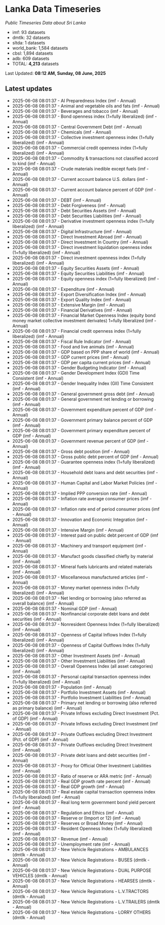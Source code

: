 # Lanka Data Timeseries
*Public Timeseries Data about Sri Lanka*

* imf: 93 datasets
* dmtlk: 32 datasets
* sltda: 1 datasets
* world_bank: 1,584 datasets
* cbsl: 1,894 datasets
* adb: 609 datasets
* TOTAL: **4,213** datasets

Last Updated: **08:12 AM, Sunday, 08 June, 2025**

## Latest updates

* 2025-06-08 08:01:37 - AI Preparedness Index (imf - Annual)
* 2025-06-08 08:01:37 - Animal and vegetable oils and fats (imf - Annual)
* 2025-06-08 08:01:37 - Beverages and tobacco (imf - Annual)
* 2025-06-08 08:01:37 - Bond openness index (1=fully liberalized) (imf - Annual)
* 2025-06-08 08:01:37 - Central Government Debt (imf - Annual)
* 2025-06-08 08:01:37 - Chemicals (imf - Annual)
* 2025-06-08 08:01:37 - Collective investment openness index (1=fully liberalized) (imf - Annual)
* 2025-06-08 08:01:37 - Commercial credit openness index (1=fully liberalized) (imf - Annual)
* 2025-06-08 08:01:37 - Commodity & transactions not classified accord to kind (imf - Annual)
* 2025-06-08 08:01:37 - Crude materials inedible except fuels (imf - Annual)
* 2025-06-08 08:01:37 - Current account balance U.S. dollars (imf - Annual)
* 2025-06-08 08:01:37 - Current account balance percent of GDP (imf - Annual)
* 2025-06-08 08:01:37 - DEBT (imf - Annual)
* 2025-06-08 08:01:37 - Debt Forgiveness (imf - Annual)
* 2025-06-08 08:01:37 - Debt Securities Assets (imf - Annual)
* 2025-06-08 08:01:37 - Debt Securities Liabilities (imf - Annual)
* 2025-06-08 08:01:37 - Derivative investment openness index (1=fully liberalized) (imf - Annual)
* 2025-06-08 08:01:37 - Digital Infrastructure (imf - Annual)
* 2025-06-08 08:01:37 - Direct Investment Abroad (imf - Annual)
* 2025-06-08 08:01:37 - Direct Investment In Country (imf - Annual)
* 2025-06-08 08:01:37 - Direct investment liquidation openness index (1=fully liberalized) (imf - Annual)
* 2025-06-08 08:01:37 - Direct investment openness index (1=fully liberalized) (imf - Annual)
* 2025-06-08 08:01:37 - Equity Securities Assets (imf - Annual)
* 2025-06-08 08:01:37 - Equity Securities Liabilities (imf - Annual)
* 2025-06-08 08:01:37 - Equity openness index (1=fully liberalized) (imf - Annual)
* 2025-06-08 08:01:37 - Expenditure (imf - Annual)
* 2025-06-08 08:01:37 - Export Diversification Index (imf - Annual)
* 2025-06-08 08:01:37 - Export Quality Index (imf - Annual)
* 2025-06-08 08:01:37 - Extensive Margin (imf - Annual)
* 2025-06-08 08:01:37 - Financial Derivatives (imf - Annual)
* 2025-06-08 08:01:37 - Financial Market Openness Index (equity bond money market collective investment derivates) 1=fully liberalized (imf - Annual)
* 2025-06-08 08:01:37 - Financial credit openness index (1=fully liberalized) (imf - Annual)
* 2025-06-08 08:01:37 - Fiscal Rule Indicator (imf - Annual)
* 2025-06-08 08:01:37 - Food and live animals (imf - Annual)
* 2025-06-08 08:01:37 - GDP based on PPP share of world (imf - Annual)
* 2025-06-08 08:01:37 - GDP current prices (imf - Annual)
* 2025-06-08 08:01:37 - GDP per capita current prices (imf - Annual)
* 2025-06-08 08:01:37 - Gender Budgeting Indicator (imf - Annual)
* 2025-06-08 08:01:37 - Gender Development Index (GDI) Time Consistent (imf - Annual)
* 2025-06-08 08:01:37 - Gender Inequality Index (GII) Time Consistent (imf - Annual)
* 2025-06-08 08:01:37 - General government gross debt (imf - Annual)
* 2025-06-08 08:01:37 - General government net lending or borrowing (imf - Annual)
* 2025-06-08 08:01:37 - Government expenditure percent of GDP (imf - Annual)
* 2025-06-08 08:01:37 - Government primary balance percent of GDP (imf - Annual)
* 2025-06-08 08:01:37 - Government primary expenditure percent of GDP (imf - Annual)
* 2025-06-08 08:01:37 - Government revenue percent of GDP (imf - Annual)
* 2025-06-08 08:01:37 - Gross debt position (imf - Annual)
* 2025-06-08 08:01:37 - Gross public debt percent of GDP (imf - Annual)
* 2025-06-08 08:01:37 - Guarantee openness index (1=fully liberalized) (imf - Annual)
* 2025-06-08 08:01:37 - Household debt loans and debt securities (imf - Annual)
* 2025-06-08 08:01:37 - Human Capital and Labor Market Policies (imf - Annual)
* 2025-06-08 08:01:37 - Implied PPP conversion rate (imf - Annual)
* 2025-06-08 08:01:37 - Inflation rate average consumer prices (imf - Annual)
* 2025-06-08 08:01:37 - Inflation rate end of period consumer prices (imf - Annual)
* 2025-06-08 08:01:37 - Innovation and Economic Integration (imf - Annual)
* 2025-06-08 08:01:37 - Intensive Margin (imf - Annual)
* 2025-06-08 08:01:37 - Interest paid on public debt percent of GDP (imf - Annual)
* 2025-06-08 08:01:37 - Machinery and transport equipment (imf - Annual)
* 2025-06-08 08:01:37 - Manufact goods classified chiefly by material (imf - Annual)
* 2025-06-08 08:01:37 - Mineral fuels lubricants and related materials (imf - Annual)
* 2025-06-08 08:01:37 - Miscellaneous manufactured articles (imf - Annual)
* 2025-06-08 08:01:37 - Money market openness index (1=fully liberalized) (imf - Annual)
* 2025-06-08 08:01:37 - Net lending or borrowing (also referred as overall balance) (imf - Annual)
* 2025-06-08 08:01:37 - Nominal GDP (imf - Annual)
* 2025-06-08 08:01:37 - Nonfinancial corporate debt loans and debt securities (imf - Annual)
* 2025-06-08 08:01:37 - Nonresident Openness Index (1=fully liberalized) (imf - Annual)
* 2025-06-08 08:01:37 - Openness of Capital Inflows Index (1=fully liberalized) (imf - Annual)
* 2025-06-08 08:01:37 - Openness of Capital Outflows Index (1=fully liberalized) (imf - Annual)
* 2025-06-08 08:01:37 - Other Investment Assets (imf - Annual)
* 2025-06-08 08:01:37 - Other Investment Liabilities (imf - Annual)
* 2025-06-08 08:01:37 - Overall Openness Index (all asset categories) (imf - Annual)
* 2025-06-08 08:01:37 - Personal capital transaction openness index (1=fully liberalized) (imf - Annual)
* 2025-06-08 08:01:37 - Population (imf - Annual)
* 2025-06-08 08:01:37 - Portfolio Investment Assets (imf - Annual)
* 2025-06-08 08:01:37 - Portfolio Investment Liabilities (imf - Annual)
* 2025-06-08 08:01:37 - Primary net lending or borrowing (also referred as primary balance) (imf - Annual)
* 2025-06-08 08:01:37 - Private Inflows excluding Direct Investment (Pct. of GDP) (imf - Annual)
* 2025-06-08 08:01:37 - Private Inflows excluding Direct Investment (imf - Annual)
* 2025-06-08 08:01:37 - Private Outflows excluding Direct Investment (Pct. of GDP) (imf - Annual)
* 2025-06-08 08:01:37 - Private Outflows excluding Direct Investment (imf - Annual)
* 2025-06-08 08:01:37 - Private debt loans and debt securities (imf - Annual)
* 2025-06-08 08:01:37 - Proxy for Official Other Investment Liabilities (imf - Annual)
* 2025-06-08 08:01:37 - Ratio of reserve or ARA metric (imf - Annual)
* 2025-06-08 08:01:37 - Real GDP growth rate percent (imf - Annual)
* 2025-06-08 08:01:37 - Real GDP growth (imf - Annual)
* 2025-06-08 08:01:37 - Real estate capital transaction openness index (1=fully liberalized) (imf - Annual)
* 2025-06-08 08:01:37 - Real long term government bond yield percent (imf - Annual)
* 2025-06-08 08:01:37 - Regulation and Ethics (imf - Annual)
* 2025-06-08 08:01:37 - Reserve or (Import or 12) (imf - Annual)
* 2025-06-08 08:01:37 - Reserves or Broad Money (imf - Annual)
* 2025-06-08 08:01:37 - Resident Openness Index (1=fully liberalized) (imf - Annual)
* 2025-06-08 08:01:37 - Revenue (imf - Annual)
* 2025-06-08 08:01:37 - Unemployment rate (imf - Annual)
* 2025-06-08 08:01:37 - New Vehicle Registrations - AMBULANCES (dmtlk - Annual)
* 2025-06-08 08:01:37 - New Vehicle Registrations - BUSES (dmtlk - Annual)
* 2025-06-08 08:01:37 - New Vehicle Registrations - DUAL PURPOSE VEHICLES (dmtlk - Annual)
* 2025-06-08 08:01:37 - New Vehicle Registrations - HEARSES (dmtlk - Annual)
* 2025-06-08 08:01:37 - New Vehicle Registrations - L.V.TRACTORS (dmtlk - Annual)
* 2025-06-08 08:01:37 - New Vehicle Registrations - L.V.TRAILERS (dmtlk - Annual)
* 2025-06-08 08:01:37 - New Vehicle Registrations - LORRY OTHERS (dmtlk - Annual)